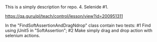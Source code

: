 This is a simply description for repo.
4. Selenide #1.

https://qa.guru/pl/teach/control/lesson/view?id=200951311

In the "FindSoftAssertionAndDragNdrop" class contain 
two tests:
#1 Find using jUnit5 in "SoftAssertion";
#2 Make simply drag and drop action with selenium actions. 
